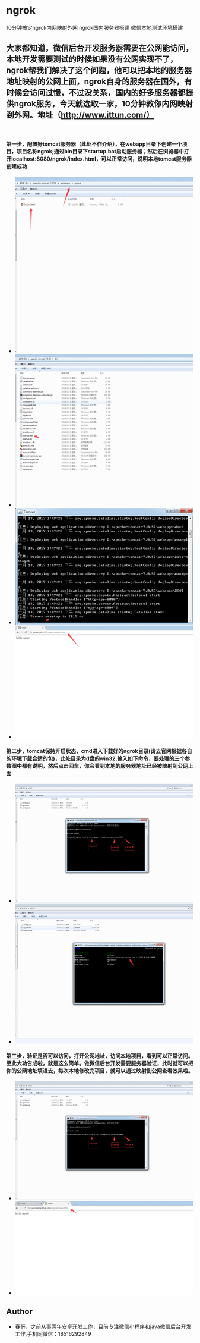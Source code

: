 # ngrok
10分钟搞定ngrok内网映射外网 ngrok国内服务器搭建 微信本地测试环境搭建


## 大家都知道，微信后台开发服务器需要在公网能访问，本地开发需要测试的时候如果没有公网实现不了，ngrok帮我们解决了这个问题，他可以把本地的服务器地址映射的公网上面，ngrok自身的服务器在国外，有时候会访问过慢，不过没关系，国内的好多服务器都提供ngrok服务，今天就选取一家，10分钟教你内网映射到外网。地址（http://www.ittun.com/）
  
#### 第一步，配置好tomcat服务器（此处不作介绍），在webapp目录下创建一个项目，项目名称ngrok;通过bin目录下startup.bat启动服务器；然后在浏览器中打开localhost:8080/ngrok/index.html，可以正常访问，说明本地tomcat服务器创建成功
- ![](https://github.com/xiechunming/ngrok/blob/master/ng3.png)
- ![](https://github.com/xiechunming/ngrok/blob/master/ng1.png)
- ![](https://github.com/xiechunming/ngrok/blob/master/ng2.png)
- ![](https://github.com/xiechunming/ngrok/blob/master/ng5.png)

#### 第二步，tomcat保持开启状态，cmd进入下载好的ngrok目录(请去官网根据各自的环境下载合适的包)，此处目录为d盘的win32,输入如下命令，要处理的三个参数图中都有说明，然后点击回车，你会看到本地的服务器地址已经被映射到公网上面
- ![](https://github.com/xiechunming/ngrok/blob/master/ng6.png)
- ![](https://github.com/xiechunming/ngrok/blob/master/ng7.png)

#### 第三步，验证是否可以访问，打开公网地址，访问本地项目，看到可以正常访问。至此大功告成啦，就是这么简单。做微信后台开发需要服务器验证，此时就可以把你的公网地址填进去，每次本地修改完项目，就可以通过映射到公网查看效果啦。
- ![](https://github.com/xiechunming/ngrok/blob/master/ng6.png)
- ![](https://github.com/xiechunming/ngrok/blob/master/ng8.png)







## Author
- 春哥，之前从事两年安卓开发工作，目前专注微信小程序和java微信后台开发工作,手机同微信：18516292849



